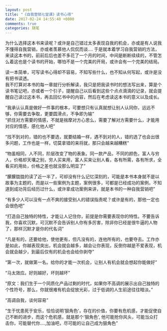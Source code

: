 ```yaml
---
layout: post
title: "《自我营销七堂课》读书心得"
date: 2017-02-24 14:55:48 +0800
comments: true
categories: 随笔
---
```

为什么选择这本书来读呢？或许是自己错过太多表现自我的机会，亦或是有人说我不懂得自我营销，亦或者羡慕他人侃侃而谈.... 于是就本着学习自我营销的方法，来读这本书的，前前后后也差不多花了一个月的时间，中间是断断续续的，不管怎么着这也是个读书的开始，哪怕不是一个完美的开局，或许会有一个完美的结局。  
<!--more-->
读一本简单，可写读书心得却不容易，不知写些什么，也不知从何写起，或许是没有把书读透。  
我不打算对本书的每一章就行分析解读，我只是把我读书时的想法写出来，算是个读书笔记吧，亦或者一个引子，提醒自己以后看到这些个点点滴滴的记录，就会提醒自己读过这本书，再去回忆书中的内容，然后在考虑读这本书的意义以及成长。

“我承认认真是做好一件事的根本，可要想只有认真就想让别人认同你，远远不够，你需要去争取，更要圆滑点，不争即为输”  
“抓住对方需要的情感，不就是揣摩对方心思么，需要了解对方需要什么，才能用对应的情感，感化他人吧”  

“找不到对的，错的也不要选，就要结婚一样，遇不到对的人，错的选了也会出很多问题，工作也是一样，切莫拿错的来将就，那只会越来越糟糕”  

“物虽相同，人不同，阶层改变了物的表象。同一款产品，不同的颜色，富人与穷人，价格却天壤之别，穷人买来用，富人买来让别人看，各有所需，各有所求，全看买的用处，价格之差也就没那么明显了”  

“朦朦胧胧的读了近一半了，可却没有什么记忆深刻的，可能是本书本身就不是以故事为主题的，而是以一些案例为主题，案例很多，可都是已经成功的案例，不知道到成功背后经历过什么，或许拿成功案例来讲，就是本书的一种自我营销吧”  

“有多少人可以没有一点不爽的接受别人的错误指责呢？或许是有的，那他一定也会很色吧”  

“打造自己独特的特性，才能让人记住你，前提是你需要表现你的特性。不要告诉我，你喜欢沉默，可沉默不会告诉别人你有多厉害，除非你已经是很牛逼的人物了，那样沉默才是你的代名词”  

“凡是有的，还要给他，使他更有，但凡没有的，连他所有的，也要夺去。工作亦是如此，你越表现突出，机会就会越多，越会让你表现，反倒你越是不爱表现，机会就会越少，到最后仅有的机会也会给你剥夺”  

“第一次，就做第一名。给你的才能一次机会，让别人有机会就会想起你能做好”  

“马太效应。好则越好，坏则越坏”  

“原文：我们生于一个同质化产品过剩的时代，如果你不高调的展示出自己独特的个性符号，那么，你就很难有机会绽放光彩，过于低调的人生前途往往暗淡。”  

“高调自我，谈何容易”  

“生于忧患死于安乐，恰恰说明’狠角色‘，存在的价值，你要有危机感，才能促使自己不断的进步，而这个危机感，就是那个'狠角色', 他可能抢你风头，可能当众打击你，可能替代你....,加油吧，尽可能的让自己成为狠角色”